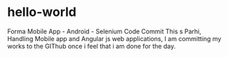 # hello-world
Forma Mobile App - Android - Selenium Code Commit
This s Parhi, Handling Mobile app and Angular js web applications, I am committing my works to the GIThub once i feel that i am done for the day.

